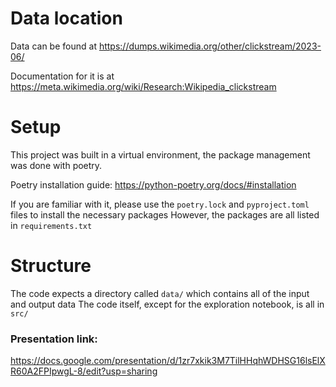 # Data location
Data can be found at https://dumps.wikimedia.org/other/clickstream/2023-06/

Documentation for it is at https://meta.wikimedia.org/wiki/Research:Wikipedia_clickstream

# Setup
This project was built in a virtual environment, the package management was done with poetry. 

Poetry installation guide: https://python-poetry.org/docs/#installation

If you are familiar with it, please use the `poetry.lock` and `pyproject.toml` files to install the necessary packages
However, the packages are all listed in `requirements.txt` 

# Structure
The code expects a directory called `data/` which contains all of the input and output data
The code itself, except for the exploration notebook, is all in `src/`

### Presentation link:
https://docs.google.com/presentation/d/1zr7xkik3M7TilHHqhWDHSG16lsElXR60A2FPIpwgL-8/edit?usp=sharing
